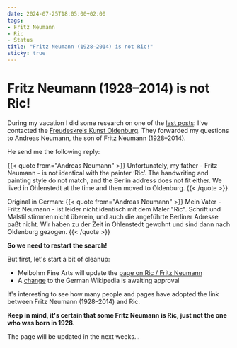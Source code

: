 ```yaml
---
date: 2024-07-25T18:05:00+02:00
tags:
- Fritz Neumann
- Ric
- Status
title: "Fritz Neumann (1928–2014) is not Ric!"
sticky: true
---
```


# Fritz Neumann (1928–2014) is not Ric!

During my vacation I did some research on one of the [last posts](/post/new-fritz-neumann-biography/): I've contacted the [Freudeskreis Kunst Oldenburg](https://freundeskreis-kunst.de/?kuenstler_oldenburg=neumann-fritz). They forwarded my questions to Andreas Neumann, the son of Fritz Neumann (1928–2014).

He send me the following reply:

{{< quote from="Andreas Neumann" >}}
Unfortunately, my father - Fritz Neumann - is not identical with the painter ‘Ric’. The handwriting and painting style do not match, and the Berlin address does not fit either. We lived in Ohlenstedt at the time and then moved to Oldenburg.
{{< /quote >}}

Original in German:
{{< quote from="Andreas Neumann" >}}
Mein Vater - Fritz Neumann - ist leider nicht identisch mit dem Maler "Ric". Schrift und Malstil stimmen nicht überein, und auch die angeführte Berliner Adresse paßt nicht. Wir haben zu der Zeit in Ohlenstedt gewohnt und sind dann nach Oldenburg gezogen.
{{< /quote >}}

**So we need to restart the search!**

But first, let's start a bit of cleanup:
* Meibohm Fine Arts will update the [page on Ric / Fritz Neumann](https://www.meibohmfinearts.com/artists/details/2873)
* A [change](https://de.wikipedia.org/w/index.php?title=Fritz_Neumann&oldid=229488522&diff=cur) to the German Wikipedia is awaiting approval

It's interesting to see how many people and pages have adopted the link between Fritz Neumann (1928–2014) and Ric.

**Keep in mind, it's certain that some Fritz Neumann is Ric, just not the one who was born in 1928.**

The page will be updated in the next weeks...
